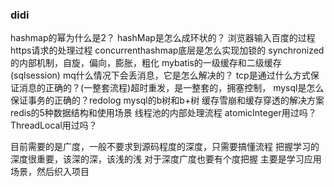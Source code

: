### didi
hashmap的幂为什么是2？
hashMap是怎么成环状的？
浏览器输入百度的过程
https请求的处理过程
concurrenthashmap底层是怎么实现加锁的
synchronized的内部机制，自旋，偏向，膨胀，粗化
mybatis的一级缓存和二级缓存(sqlsession)
mq什么情况下会丢消息，它是怎么解决的？
tcp是通过什么方式保证消息的正确的？(一整套流程)超时重发，是一整套的，拥塞控制，
mysql是怎么保证事务的正确的？redolog
mysql的b树和b+树
缓存雪崩和缓存穿透的解决方案
redis的5种数据结构和使用场景
线程池的内部处理流程
atomicInteger用过吗？
ThreadLocal用过吗？

目前需要的是广度，一般不要求到源码程度的深度，只需要搞懂流程
把握学习的深度很重要，该深的深，该浅的浅
对于深度广度也要有个度把握
主要是学习应用场景，然后织入项目